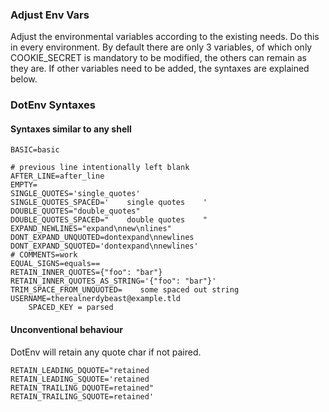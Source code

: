 ### Adjust Env Vars

Adjust the environmental variables according to the existing needs. Do this in every environment. By default there are only 3 variables, of which only COOKIE_SECRET is mandatory to be modified, the others can remain as they are. If other variables need to be added, the syntaxes are explained below.

### DotEnv Syntaxes

#### Syntaxes similar to any shell

```shell
BASIC=basic

# previous line intentionally left blank
AFTER_LINE=after_line
EMPTY=
SINGLE_QUOTES='single_quotes'
SINGLE_QUOTES_SPACED='    single quotes    '
DOUBLE_QUOTES="double_quotes"
DOUBLE_QUOTES_SPACED="    double quotes    "
EXPAND_NEWLINES="expand\nnew\nlines"
DONT_EXPAND_UNQUOTED=dontexpand\nnewlines
DONT_EXPAND_SQUOTED='dontexpand\nnewlines'
# COMMENTS=work
EQUAL_SIGNS=equals==
RETAIN_INNER_QUOTES={"foo": "bar"}
RETAIN_INNER_QUOTES_AS_STRING='{"foo": "bar"}'
TRIM_SPACE_FROM_UNQUOTED=    some spaced out string
USERNAME=therealnerdybeast@example.tld
    SPACED_KEY = parsed
```

#### Unconventional behaviour

DotEnv will retain any quote char if not paired.

```
RETAIN_LEADING_DQUOTE="retained
RETAIN_LEADING_SQUOTE='retained
RETAIN_TRAILING_DQUOTE=retained"
RETAIN_TRAILING_SQUOTE=retained'
```